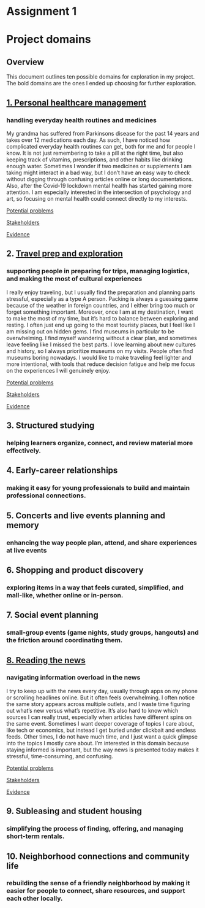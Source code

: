 # Assignment 1
# Project domains

## Overview
This document outlines ten possible domains for exploration in my project. The bold domains are the ones I ended up choosing for further exploration.

## <u>1. Personal healthcare management</u>
### handling everyday health routines and medicines
My grandma has suffered from Parkinsons disease for the past 14 years and takes over 12 medications each day. As such, I have noticed how complicated everyday health routines can get, both for me and for people I know. It is not just remembering to take a pill at the right time, but also keeping track of vitamins, prescriptions, and other habits like drinking enough water. Sometimes I wonder if two medicines or supplements I am taking might interact in a bad way, but I don’t have an easy way to check without digging through confusing articles online or long documentations. Also, after the Covid-19 lockdown mental health has started gaining more attention. I am especially interested in the intersection of psychology and art, so focusing on mental health could connect directly to my interests.

[Potential problems](problems.md##Personal-healthcare-management)

[Stakeholders](stakeholders.md##Mental-health-routines)

[Evidence](evidence.md##Mental-health-routines)



## 2. <u>Travel prep and exploration</u>
### supporting people in preparing for trips, managing logistics, and making the most of cultural experiences
I really enjoy traveling, but I usually find the preparation and planning parts stressful, especially as a type A person. Packing is always a guessing game because of the weather in foreign countries, and I either bring too much or forget something important. Moreover, once I am at my destination, I want to make the most of my time, but it’s hard to balance between exploring and resting. I often just end up going to the most touristy places, but I feel like I am missing out on hidden gems. I find museums in particular to be overwhelming. I find myself wandering without a clear plan, and sometimes leave feeling like I missed the best parts.  I love learning about new cultures and history, so I always prioritize museums on my visits. People often find museums boring nowadays. I would like to make traveling feel lighter and more intentional, with tools that reduce decision fatigue and help me focus on the experiences I will genuinely enjoy.

[Potential problems](problems.md##Travel-prep-and-exploration)

[Stakeholders](stakeholders.md##Museum-overwhelm)

[Evidence](evidence.md##Museum-overwhelm)

## 3. Structured studying
### helping learners organize, connect, and review material more effectively.

## 4. Early-career relationships
### making it easy for young professionals to build and maintain professional connections.

## 5. Concerts and live events planning and memory
### enhancing the way people plan, attend, and share experiences at live events

## 6. Shopping and product discovery
### exploring items in a way that feels curated, simplified, and mall-like, whether online or in-person.

## 7. Social event planning
### small-group events (game nights, study groups, hangouts) and the friction around coordinating them.

## <u>8. Reading the news</u>
### navigating information overload in the news
I try to keep up with the news every day, usually through apps on my phone or scrolling headlines online. But it often feels overwhelming. I often notice the same story appears across multiple outlets, and I waste time figuring out what’s new versus what’s repetitive. It’s also hard to know which sources I can really trust, especially when articles have different spins on the same event. Sometimes I want deeper coverage of topics I care about, like tech or economics, but instead I get buried under clickbait and endless feeds. Other times, I do not have much time, and I just want a quick glimpse into the topics I mostly care about. I’m interested in this domain because staying informed is important, but the way news is presented today makes it stressful, time-consuming, and confusing.

[Potential problems](problems.md##Reading-the-news)

[Stakeholders](stakeholders.md##Information-overload)

[Evidence](evidence.md##Information-overload)

## 9. Subleasing and student housing
### simplifying the process of finding, offering, and managing short-term rentals.

## 10. Neighborhood connections and community life
### rebuilding the sense of a friendly neighborhood by making it easier for people to connect, share resources, and support each other locally.
